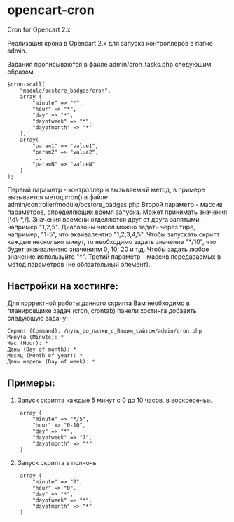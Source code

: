 # opencart-cron
Cron for Opencart 2.x

Реализация крона в Opencart 2.x для запуска контроллеров в папке admin.

Задания прописываются в файле admin/cron_tasks.php следующим образом
```
$cron->call(
    "module/ocstore_badges/cron", 
    array (
        "minute" => "*", 
        "hour" => "*", 
        "day" => "*", 
        "dayofweek" => "*", 
        "dayofmonth" => "*"
    ),
	array(
		"param1" => "value1",
		"param2" => "value2",
		...
		"paramN" => "valueN"
	)
);
```

Первый параметр - контроллер и вызываемый метод, в примере вызывается метод cron() в файле admin/controller/module/ocstore_badges.php
Второй параметр - массив параметров, определяющих время запуска. Может принимать значения [\d\\-\*,\/].
	Значения времени отделяются друг от друга запятыми, например "1,2,5".
	Диапазоны чисел можно задать через тире, например, "1-5", что эквивалентно "1,2,3,4,5".
	Чтобы запускать скрипт каждые несколько минут, то необходимо задать значение "\*/10", что будет эквивалентно значениям 0, 10, 20 и т.д.
	Чтобы задать любое значение используйте "*".
Третий параметр - массив передаваемых в метод параметров (не обязательный элемент). 

## Настройки на хостинге:
Для корректной работы данного скрипта Вам необходимо в планировщике задач (cron, crontab) панели хостинга добавить следующую задачу:
```
Скрипт (Command): /путь_до_папки_с_Вашим_сайтом/admin/cron.php
Минута (Minute): *
Час (Hour): *
День (Day of month): *
Месяц (Month of year): *
День недели (Day of week): *
```

## Примеры:
1. Запуск скрипта каждые 5 минут с 0 до 10 часов, в воскресенье.
```
    array (
        "minute" => "*/5", 
        "hour" => "0-10", 
        "day" => "*", 
        "dayofweek" => "7", 
        "dayofmonth" => "*"
    )
```
2. Запуск скрипта в полночь
```
    array (
        "minute" => "0", 
        "hour" => "0", 
        "day" => "*", 
        "dayofweek" => "*", 
        "dayofmonth" => "*"
    )
```
